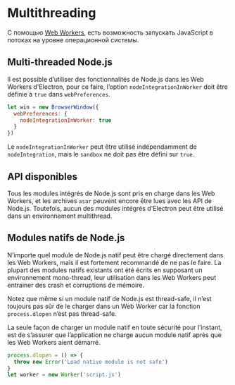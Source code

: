 # Multithreading

С помощью [Web Workers][web-workers], есть возможность запускать JavaScript в потоках на уровне операционной системы.

## Multi-threaded Node.js

Il est possible d’utiliser des fonctionnalités de Node.js dans les Web Workers d'Electron, pour ce faire, l’option `nodeIntegrationInWorker` doit être définie à `true` dans `webPreferences`.

```javascript
let win = new BrowserWindow({
  webPreferences: {
    nodeIntegrationInWorker: true
  }
})
```

Le `nodeIntegrationInWorker` peut être utilisé indépendamment de `nodeIntegration`, mais le `sandbox` ne doit pas être défini sur `true`.

## API disponibles

Tous les modules intégrés de Node.js sont pris en charge dans les Web Workers, et les archives `asar` peuvent encore être lues avec les API de Node.js. Toutefois, aucun des modules intégrés d'Electron peut être utilisé dans un environnement multithread.

## Modules natifs de Node.js

N’importe quel module de Node.js natif peut être chargé directement dans les Web Workers, mais il est fortement recommandé de ne pas le faire. La plupart des modules natifs existants ont été écrits en supposant un environnement mono-thread, leur utilisation dans les Web Workers peut entrainer des crash et corruptions de mémoire.

Notez que même si un module natif de Node.js est thread-safe, il n’est toujours pas sûr de le charger dans un Web Worker car la fonction `process.dlopen` n’est pas thread-safe.

La seule façon de charger un module natif en toute sécurité pour l’instant, est de s’assurer que l’application ne charge aucun module natif après que les Web Workers aient démarré.

```javascript
process.dlopen = () => {
  throw new Error('Load native module is not safe')
}
let worker = new Worker('script.js')
```

[web-workers]: https://developer.mozilla.org/en/docs/Web/API/Web_Workers_API/Using_web_workers
